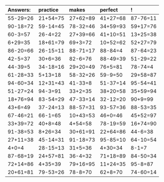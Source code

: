 | Answers: | practice | makes | perfect | ! |
| :--- | :--- | :--- | :--- | :--- |
| 55-29=26 | 21+54=75 | 27+62=89 | 41+27=68 | 87-76=11 | 
| 90-18=72 | 59-14=45 | 78-32=46 | 34+59=93 | 59+17=76 | 
| 60-3=57 | 26-4=22 | 27+39=66 | 41+10=51 | 13+25=38 | 
| 6+29=35 | 18+61=79 | 69+3=72 | 10+52=62 | 52+27=79 | 
| 86-20=66 | 26-15=11 | 88-71=17 | 88-84=4 | 87-64=23 | 
| 42-5=37 | 30+6=36 | 82-6=76 | 88-49=39 | 51-29=22 | 
| 44-39=5 | 34-18=16 | 29+20=49 | 76+5=81 | 78-74=4 | 
| 61-28=33 | 5+13=18 | 58-32=26 | 59-9=50 | 29+58=87 | 
| 94-60=34 | 12+31=43 | 41-33=8 | 51-37=14 | 95-54=41 | 
| 51-27=24 | 94-3=91 | 33+2=35 | 38+20=58 | 35+59=94 | 
| 18+76=94 | 83-54=29 | 47-33=14 | 32-12=20 | 90+9=99 | 
| 43+6=49 | 37-24=13 | 88-57=31 | 93-57=36 | 88-53=35 | 
| 67-46=21 | 66-1=65 | 10+43=53 | 46+0=46 | 45+52=97 | 
| 33+39=72 | 40+8=48 | 4+54=58 | 78-19=59 | 16+74=90 | 
| 91-38=53 | 8+26=34 | 30+61=91 | 22+64=86 | 44-6=38 | 
| 27+11=38 | 45-14=31 | 91-18=73 | 95-85=10 | 64-10=54 | 
| 4+0=4 | 28-15=13 | 31+5=36 | 4+30=34 | 8-1=7 | 
| 87-68=19 | 24+57=81 | 36-4=32 | 71+18=89 | 84-50=34 | 
| 72+14=86 | 4+35=39 | 79+16=95 | 11+24=35 | 95-8=87 | 
| 20+61=81 | 79-53=26 | 78-8=70 | 62+8=70 | 74-60=14 | 
